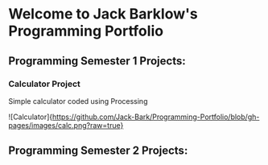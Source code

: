 # Welcome to Jack Barklow's Programming Portfolio

## Programming Semester 1 Projects:

### Calculator Project

Simple calculator coded using Processing

![Calculator]{https://github.com/Jack-Bark/Programming-Portfolio/blob/gh-pages/images/calc.png?raw=true}

## Programming Semester 2 Projects:

